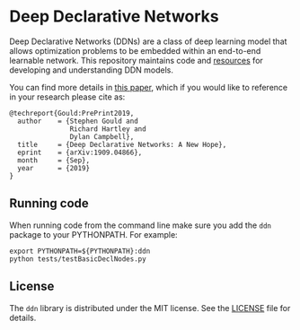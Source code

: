 # Deep Declarative Networks

Deep Declarative Networks (DDNs) are a class of deep learning model that allows optimization problems
to be embedded within an end-to-end learnable network. This repository maintains code and
[resources](https://github.com/anucvml/ddn/wiki/Resources) for developing and understanding DDN models.

You can find more details in [this paper](https://arxiv.org/abs/1909.04866), which if you would like to
reference in your research please cite as:
```
@techreport{Gould:PrePrint2019,
  author    = {Stephen Gould and
               Richard Hartley and
               Dylan Campbell},
  title     = {Deep Declarative Networks: A New Hope},
  eprint    = {arXiv:1909.04866},
  month     = {Sep},
  year      = {2019}
}
```

## Running code

When running code from the command line make sure you add the `ddn` package to your PYTHONPATH. For example:

```
export PYTHONPATH=${PYTHONPATH}:ddn
python tests/testBasicDeclNodes.py
```

## License

The `ddn` library is distributed under the MIT license. See the [LICENSE](LICENSE) file for details.
